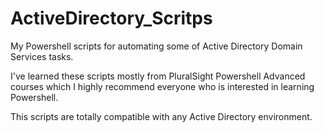 # ActiveDirectory_Scritps

My Powershell scripts for automating some of Active Directory Domain Services tasks.

I've learned these scripts mostly from PluralSight Powershell Advanced courses which I highly recommend everyone who is interested in learning Powershell.

This scripts are totally compatible with any Active Directory environment.
